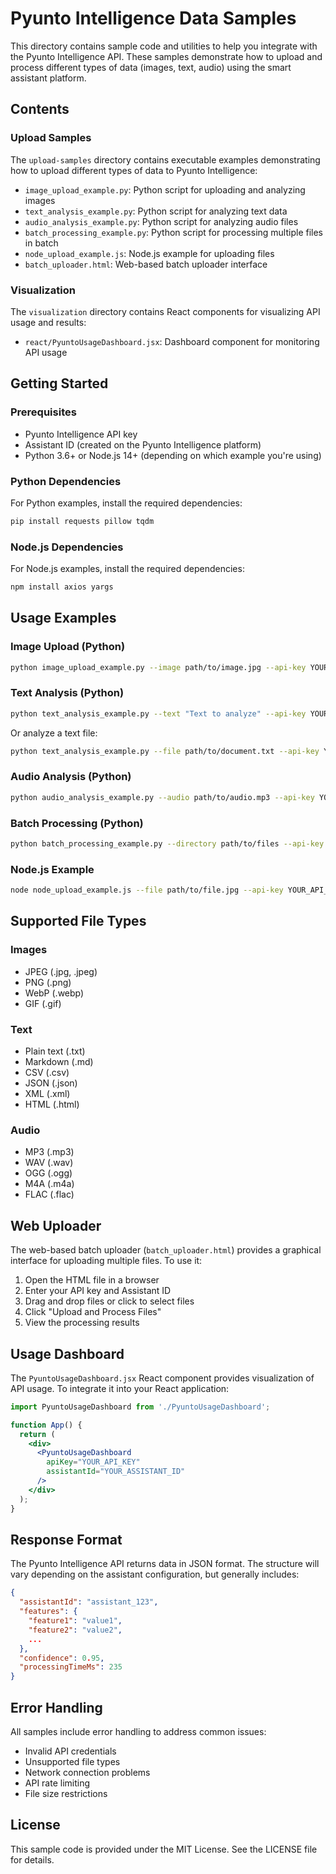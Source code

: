 # Pyunto Intelligence Data Samples

This directory contains sample code and utilities to help you integrate with the Pyunto Intelligence API. These samples demonstrate how to upload and process different types of data (images, text, audio) using the smart assistant platform.

## Contents

### Upload Samples
The `upload-samples` directory contains executable examples demonstrating how to upload different types of data to Pyunto Intelligence:

- `image_upload_example.py`: Python script for uploading and analyzing images
- `text_analysis_example.py`: Python script for analyzing text data
- `audio_analysis_example.py`: Python script for analyzing audio files
- `batch_processing_example.py`: Python script for processing multiple files in batch
- `node_upload_example.js`: Node.js example for uploading files
- `batch_uploader.html`: Web-based batch uploader interface

### Visualization
The `visualization` directory contains React components for visualizing API usage and results:

- `react/PyuntoUsageDashboard.jsx`: Dashboard component for monitoring API usage

## Getting Started

### Prerequisites
- Pyunto Intelligence API key
- Assistant ID (created on the Pyunto Intelligence platform)
- Python 3.6+ or Node.js 14+ (depending on which example you're using)

### Python Dependencies
For Python examples, install the required dependencies:

```bash
pip install requests pillow tqdm
```

### Node.js Dependencies
For Node.js examples, install the required dependencies:

```bash
npm install axios yargs
```

## Usage Examples

### Image Upload (Python)

```bash
python image_upload_example.py --image path/to/image.jpg --api-key YOUR_API_KEY --assistant-id YOUR_ASSISTANT_ID
```

### Text Analysis (Python)

```bash
python text_analysis_example.py --text "Text to analyze" --api-key YOUR_API_KEY --assistant-id YOUR_ASSISTANT_ID
```

Or analyze a text file:

```bash
python text_analysis_example.py --file path/to/document.txt --api-key YOUR_API_KEY --assistant-id YOUR_ASSISTANT_ID
```

### Audio Analysis (Python)

```bash
python audio_analysis_example.py --audio path/to/audio.mp3 --api-key YOUR_API_KEY --assistant-id YOUR_ASSISTANT_ID
```

### Batch Processing (Python)

```bash
python batch_processing_example.py --directory path/to/files --api-key YOUR_API_KEY --assistant-id YOUR_ASSISTANT_ID --recursive --parallel 3
```

### Node.js Example

```bash
node node_upload_example.js --file path/to/file.jpg --api-key YOUR_API_KEY --assistant-id YOUR_ASSISTANT_ID
```

## Supported File Types

### Images
- JPEG (.jpg, .jpeg)
- PNG (.png)
- WebP (.webp)
- GIF (.gif)

### Text
- Plain text (.txt)
- Markdown (.md)
- CSV (.csv)
- JSON (.json)
- XML (.xml)
- HTML (.html)

### Audio
- MP3 (.mp3)
- WAV (.wav)
- OGG (.ogg)
- M4A (.m4a)
- FLAC (.flac)

## Web Uploader

The web-based batch uploader (`batch_uploader.html`) provides a graphical interface for uploading multiple files. To use it:

1. Open the HTML file in a browser
2. Enter your API key and Assistant ID
3. Drag and drop files or click to select files
4. Click "Upload and Process Files"
5. View the processing results

## Usage Dashboard

The `PyuntoUsageDashboard.jsx` React component provides visualization of API usage. To integrate it into your React application:

```jsx
import PyuntoUsageDashboard from './PyuntoUsageDashboard';

function App() {
  return (
    <div>
      <PyuntoUsageDashboard 
        apiKey="YOUR_API_KEY" 
        assistantId="YOUR_ASSISTANT_ID" 
      />
    </div>
  );
}
```

## Response Format

The Pyunto Intelligence API returns data in JSON format. The structure will vary depending on the assistant configuration, but generally includes:

```json
{
  "assistantId": "assistant_123",
  "features": {
    "feature1": "value1",
    "feature2": "value2",
    ...
  },
  "confidence": 0.95,
  "processingTimeMs": 235
}
```

## Error Handling

All samples include error handling to address common issues:
- Invalid API credentials
- Unsupported file types
- Network connection problems
- API rate limiting
- File size restrictions

## License

This sample code is provided under the MIT License. See the LICENSE file for details.
